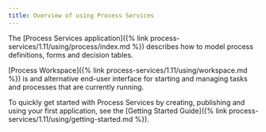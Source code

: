 ```yaml
---
title: Overview of using Process Services
---
```


The [Process Services application]({% link process-services/1.11/using/process/index.md %}) describes how to model process definitions, forms and decision tables.

[Process Workspace]({% link process-services/1.11/using/workspace.md %}) is and alternative end-user interface for starting and managing tasks and processes that are currently running.

To quickly get started with Process Services by creating, publishing and using your first application, see the [Getting Started Guide]({% link process-services/1.11/using/getting-started.md %}).
